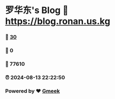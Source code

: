 # 罗华东's Blog :link: https://blog.ronan.us.kg 
### :page_facing_up: [30](https://blog.ronan.us.kg/tag.html) 
### :speech_balloon: 0 
### :hibiscus: 77610 
### :alarm_clock: 2024-08-13 22:22:50 
### Powered by :heart: [Gmeek](https://github.com/Meekdai/Gmeek)
